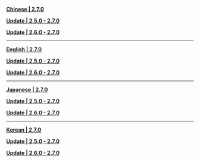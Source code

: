 **[Chinese | 2.7.0](https://hk4e-download.oss-cn-shanghai.aliyuncs.com/client_app/download/pc_zip/20220510122739_htkJy9BIys9tCMHu/Audio_Chinese_2.7.0.zip)**

**[Update | 2.5.0 - 2.7.0](https://hk4e-download.oss-cn-shanghai.aliyuncs.com/client_app/update/hk4e_cn/18/zh-cn_2.5.0_2.7.0_hdiff_cpqRB3iKUWOHVlXI.zip)**

**[Update | 2.6.0 - 2.7.0](https://hk4e-download.oss-cn-shanghai.aliyuncs.com/client_app/update/hk4e_cn/18/zh-cn_2.6.0_2.7.0_hdiff_AaprnYu9VWj3Xfmw.zip)**

---

**[English | 2.7.0](https://hk4e-download.oss-cn-shanghai.aliyuncs.com/client_app/download/pc_zip/20220510122739_htkJy9BIys9tCMHu/Audio_English(US)_2.7.0.zip)**

**[Update | 2.5.0 - 2.7.0](https://hk4e-download.oss-cn-shanghai.aliyuncs.com/client_app/update/hk4e_cn/18/en-us_2.5.0_2.7.0_hdiff_1LBKZjQvyiJg0hYm.zip)**

**[Update | 2.6.0 - 2.7.0](https://hk4e-download.oss-cn-shanghai.aliyuncs.com/client_app/update/hk4e_cn/18/en-us_2.6.0_2.7.0_hdiff_EdxYmJUbN7g4c0FZ.zip)**

---

**[Japanese | 2.7.0](https://hk4e-download.oss-cn-shanghai.aliyuncs.com/client_app/download/pc_zip/20220510122739_htkJy9BIys9tCMHu/Audio_Japanese_2.7.0.zip)**

**[Update | 2.5.0 - 2.7.0](https://hk4e-download.oss-cn-shanghai.aliyuncs.com/client_app/update/hk4e_cn/18/ja-jp_2.5.0_2.7.0_hdiff_gQTvCjWhI13b0ymJ.zip)**

**[Update | 2.6.0 - 2.7.0](https://hk4e-download.oss-cn-shanghai.aliyuncs.com/client_app/update/hk4e_cn/18/ja-jp_2.6.0_2.7.0_hdiff_AUyVStRQdmpv7oqj.zip)**

---

**[Korean | 2.7.0](https://hk4e-download.oss-cn-shanghai.aliyuncs.com/client_app/download/pc_zip/20220510122739_htkJy9BIys9tCMHu/Audio_Korean_2.7.0.zip)**

**[Update | 2.5.0 - 2.7.0](https://hk4e-download.oss-cn-shanghai.aliyuncs.com/client_app/update/hk4e_cn/18/ko-kr_2.5.0_2.7.0_hdiff_oQD5rbxvKSTRaLsd.zip)**

**[Update | 2.6.0 - 2.7.0](https://hk4e-download.oss-cn-shanghai.aliyuncs.com/client_app/update/hk4e_cn/18/ko-kr_2.6.0_2.7.0_hdiff_JmrnpGc0kuqbhTBF.zip)**
